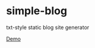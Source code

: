 # simple-blog

txt-style static blog site generator  

[Demo](https://cytmwia.github.io/simple-blog/)  
